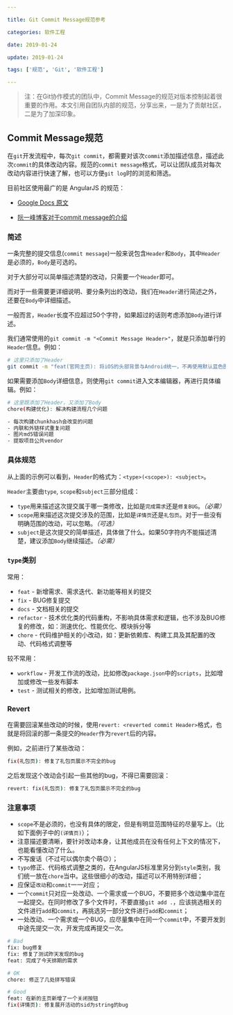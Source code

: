 ```yaml
---

title: Git Commit Message规范参考

categories: 软件工程

date: 2019-01-24

update: 2019-01-24

tags: ['规范', 'Git', '软件工程']

---
```


> 注：在Git协作模式的团队中，Commit Message的规范对版本控制起着很重要的作用。本文引用自团队内部的规范，分享出来，一是为了贡献社区，二是为了加深印象。

<!-- more -->

## Commit Message规范

在`git`开发流程中，每次`git commit`，都需要对该次`commit`添加描述信息，描述此次`commit`的具体改动内容。规范的`commit message`格式，可以让团队成员对每次改动内容进行快速了解，也可以方便`git log`时的浏览和筛选。

目前社区使用最广的是 AngularJS 的规范：

- [Google Docs 原文](https://docs.google.com/document/d/1QrDFcIiPjSLDn3EL15IJygNPiHORgU1_OOAqWjiDU5Y/edit#heading=h.greljkmo14y0)

- [阮一峰博客对于commit message的介绍](http://www.ruanyifeng.com/blog/2016/01/commit_message_change_log.html)

### 简述

一条完整的提交信息(`commit message`)一般来说包含`Header`和`Body`，其中`Header`是必须的，`Body`是可选的。

对于大部分可以简单描述清楚的改动，只需要一个`Header`即可。

而对于一些需要更详细说明、要分条列出的改动，我们在`Header`进行简述之外，还要在`Body`中详细描述。

一般而言，`Header`长度不应超过50个字符，如果超过的话则考虑添加`Body`进行详述。

我们通常使用的`git commit -m "<Commit Message Header>"`，就是只添加单行的`Header`信息。例如：

```sh
# 这里只添加了Header
git commit -m "feat(官网主页): 将iOS的头部背景与Android统一，不再使用默认蓝色图片"
```

如果需要添加`Body`详细信息，则使用`git commit`进入文本编辑器，再进行具体编辑。例如：

```sh
# 这里既添加了Header，又添加了Body
chore(构建优化): 解决构建流程几个问题

- 每次构建chunkhash会改变的问题
- 内联和外链样式重复问题
- 图片md5错误问题
- 提取项目公共vendor
```

### 具体规范

从上面的示例可以看到，`Header`的格式为：`<type>(<scope>): <subject>`。

`Header`主要由`type`, `scope`和`subject`三部分组成：

- `type`用来描述这次提交属于哪一类修改，比如是`完成需求`还是`修复BUG`。_（必需）_
- `scope`用来描述这次提交涉及的范围，比如是`详情页`还是`礼包页`。对于一些没有明确范围的改动，可以忽略。_（可选）_
- `subject`是这次提交的简单描述，具体做了什么。如果50字符内不能描述清楚，建议添加`Body`继续描述。_（必需）_

### `type`类别

常用：
- `feat` - 新增需求、需求迭代、新功能等相关的提交
- `fix` - BUG修复提交
- `docs` - 文档相关的提交
- `refactor` - 技术优化类的代码重构，不影响具体需求和逻辑，也不涉及BUG修复的修改，如：测速优化、性能优化、模块拆分等
- `chore` - 代码维护相关的小改动，如：更新依赖库、构建工具及其配置的改动、代码格式调整等

较不常用：
- `workflow` - 开发工作流的改动，比如修改`package.json`中的`scripts`，比如增加或修改一些发布脚本
- `test` - 测试相关的修改，比如增加测试用例。

### Revert

在需要回滚某些改动的时候，使用`revert: <reverted commit Header>`格式，也就是将回滚的那一条提交的`Header`作为`revert`后的内容。

例如，之前进行了某些改动：

```sh
fix(礼包页): 修复了礼包页展示不完全的bug
```

之后发现这个改动会引起一些其他的bug，不得已需要回滚：

```sh
revert: fix(礼包页): 修复了礼包页展示不完全的bug
```

### 注意事项

- `scope`不是必须的，也没有具体的限定，但是有明显范围特征的尽量写上。（比如下面例子中的`(详情页)`）；
- 注意描述要清晰，要针对改动本身，让其他成员在没有任何上下文的情况下，也能看懂改动了什么。
- 不写废话（不过可以偶尔卖个萌😉）；
- `typo`修正、代码格式调整之类的，在AngularJS标准里另分到`style`类别，我们统一放在`chore`当中。这些很细小的改动，描述可以不用特别详细；
- 应保证`改动`和`commit`一一对应；
- 一个`commit`只对应一处改动、一个需求或一个BUG，不要把多个改动集中混在一起提交。在同时修改了多个文件时，不要直接`git add .`，应该挑选相关的文件进行`add`和`commit`，再挑选另一部分文件进行`add`和`commit`；
- 一处改动、一个需求或一个BUG，应尽量集中在同一个`commit`中，不要开发到中途先提交一次，开发完成再提交一次。

```sh
# Bad
fix: bug修复
fix: 修复了测试昨天发现的bug
feat: 完成了今天排期的需求

# OK
chore: 修正了几处拼写错误

# Good
feat: 在新的主页新增了一个关闭按钮
fix(详情页): 修复展开活动的sid为string的bug
```

<!--stackedit_data:
eyJoaXN0b3J5IjpbNTM2Nzc2MTU5XX0=
-->